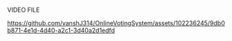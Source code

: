 VIDEO FILE 



https://github.com/vanshJ314/OnlineVotingSystem/assets/102236245/9db0b871-4e1d-4d40-a2c1-3d40a2d1edfd

